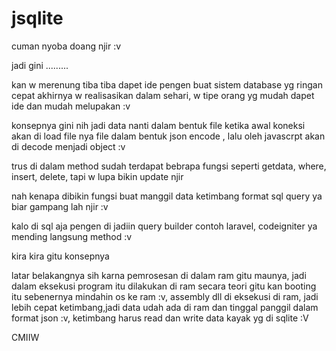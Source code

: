 # jsqlite
cuman nyoba doang njir :v


jadi gini .........

kan w merenung tiba tiba dapet ide pengen buat sistem database yg ringan cepat
akhirnya w realisasikan dalam sehari, w tipe orang yg mudah dapet ide dan mudah melupakan :v

konsepnya gini nih
jadi data nanti dalam bentuk file
ketika awal koneksi akan di load file nya
file dalam bentuk json encode , lalu oleh javascrpt akan di decode menjadi object :v

trus di dalam method sudah terdapat bebrapa fungsi seperti getdata, where, insert, delete, tapi w lupa bikin update njir

nah kenapa dibikin fungsi buat manggil data ketimbang format sql query ya biar gampang lah njir :v

kalo di sql aja pengen di jadiin query builder contoh laravel, codeigniter ya mending langsung method :v

kira kira gitu konsepnya

latar belakangnya sih karna pemrosesan di dalam ram gitu maunya, jadi dalam eksekusi program itu dilakukan di ram secara teori gitu
kan booting itu sebenernya mindahin os ke ram :v, assembly dll di eksekusi di ram, jadi lebih cepat ketimbang,jadi data udah ada di ram dan tinggal panggil dalam format json :v, ketimbang harus read dan write data kayak yg di sqlite :V

CMIIW
